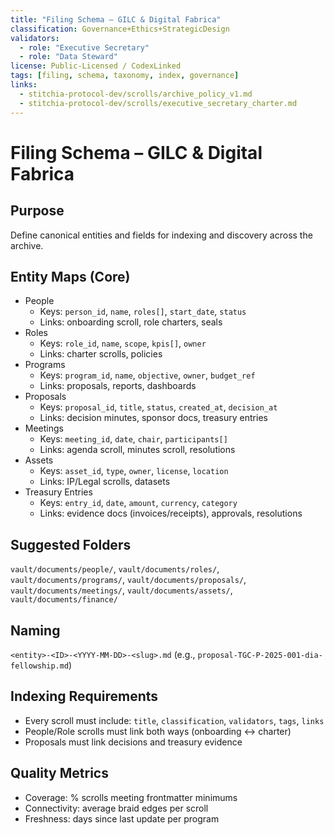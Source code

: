 ```yaml
---
title: "Filing Schema – GILC & Digital Fabrica"
classification: Governance+Ethics+StrategicDesign
validators:
  - role: "Executive Secretary"
  - role: "Data Steward"
license: Public-Licensed / CodexLinked
tags: [filing, schema, taxonomy, index, governance]
links:
  - stitchia-protocol-dev/scrolls/archive_policy_v1.md
  - stitchia-protocol-dev/scrolls/executive_secretary_charter.md
---
```


# Filing Schema – GILC & Digital Fabrica

Purpose
-------
Define canonical entities and fields for indexing and discovery across the archive.

Entity Maps (Core)
------------------
- People
  - Keys: `person_id`, `name`, `roles[]`, `start_date`, `status`
  - Links: onboarding scroll, role charters, seals
- Roles
  - Keys: `role_id`, `name`, `scope`, `kpis[]`, `owner`
  - Links: charter scrolls, policies
- Programs
  - Keys: `program_id`, `name`, `objective`, `owner`, `budget_ref`
  - Links: proposals, reports, dashboards
- Proposals
  - Keys: `proposal_id`, `title`, `status`, `created_at`, `decision_at`
  - Links: decision minutes, sponsor docs, treasury entries
- Meetings
  - Keys: `meeting_id`, `date`, `chair`, `participants[]`
  - Links: agenda scroll, minutes scroll, resolutions
- Assets
  - Keys: `asset_id`, `type`, `owner`, `license`, `location`
  - Links: IP/Legal scrolls, datasets
- Treasury Entries
  - Keys: `entry_id`, `date`, `amount`, `currency`, `category`
  - Links: evidence docs (invoices/receipts), approvals, resolutions

Suggested Folders
-----------------
`vault/documents/people/`, `vault/documents/roles/`, `vault/documents/programs/`, `vault/documents/proposals/`, `vault/documents/meetings/`, `vault/documents/assets/`, `vault/documents/finance/`

Naming
------
`<entity>-<ID>-<YYYY-MM-DD>-<slug>.md` (e.g., `proposal-TGC-P-2025-001-dia-fellowship.md`)

Indexing Requirements
---------------------
- Every scroll must include: `title`, `classification`, `validators`, `tags`, `links`
- People/Role scrolls must link both ways (onboarding ↔ charter)
- Proposals must link decisions and treasury evidence

Quality Metrics
---------------
- Coverage: % scrolls meeting frontmatter minimums
- Connectivity: average braid edges per scroll
- Freshness: days since last update per program

